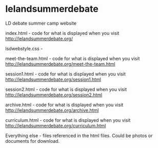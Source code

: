 # lelandsummerdebate
LD debate summer camp website

index.html - code for what is displayed when you visit http://lelandsummerdebate.org/

lsdwebstyle.css -

meet-the-team.html - code for what is displayed when you visit http://lelandsummerdebate.org/meet-the-team.html

session1.html - code for what is displayed when you visit http://lelandsummerdebate.org/session1.html

session2.html - code for what is displayed when you visit http://lelandsummerdebate.org/session2.html

archive.html - code for what is displayed when you visit http://lelandsummerdebate.org/archive.html

curriculum.html - code for what is displayed when you visit http://lelandsummerdebate.org/curriculum.html

Everything else - files referenced in the html files. Could be photos or documents for download.


